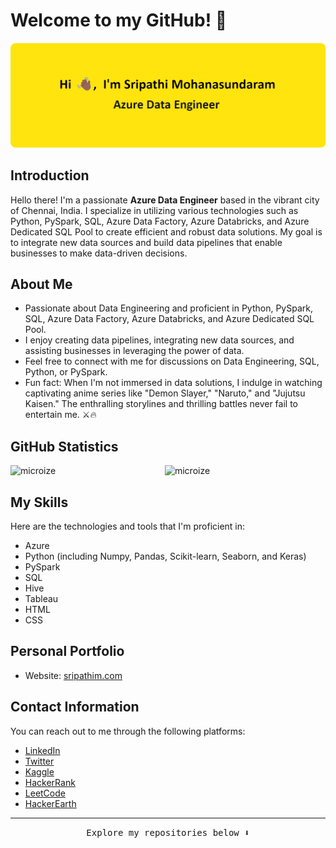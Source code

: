 # Welcome to my GitHub! 👋

<p align="center">
  <img src="sripathi_data_engineer_header_img.png">
</p>


## Introduction

Hello there! I'm a passionate **Azure Data Engineer** based in the vibrant city of Chennai, India. I specialize in utilizing various technologies such as Python, PySpark, SQL, Azure Data Factory, Azure Databricks, and Azure Dedicated SQL Pool to create efficient and robust data solutions. My goal is to integrate new data sources and build data pipelines that enable businesses to make data-driven decisions.


## About Me

- Passionate about Data Engineering and proficient in Python, PySpark, SQL, Azure Data Factory, Azure Databricks, and Azure Dedicated SQL Pool.
- I enjoy creating data pipelines, integrating new data sources, and assisting businesses in leveraging the power of data.
- Feel free to connect with me for discussions on Data Engineering, SQL, Python, or PySpark.
- Fun fact: When I'm not immersed in data solutions, I indulge in watching captivating anime series like "Demon Slayer," "Naruto," and "Jujutsu Kaisen." The enthralling storylines and thrilling battles never fail to entertain me. ⚔️🔥


## GitHub Statistics

<div style="display: flex; flex-direction: row;">
<img style="height: auto; width: 49%;" src="https://github-readme-stats.vercel.app/api?username=microize&show_icons=true&title_color=010100&icon_color=010100&text_color=010100&bg_color=f7df1e&locale=en&hide_border=true" alt="microize" />
<img  style="height: auto; width: 49%;" src="https://github-readme-streak-stats.herokuapp.com/?user=microize&theme=Javascript" alt="microize" />
</div>


## My Skills

Here are the technologies and tools that I'm proficient in:

- Azure
- Python (including Numpy, Pandas, Scikit-learn, Seaborn, and Keras)
- PySpark
- SQL
- Hive
- Tableau
- HTML
- CSS


## Personal Portfolio

- Website: [sripathim.com](https://sripathim.com/)


## Contact Information

You can reach out to me through the following platforms:

- [LinkedIn](https://www.linkedin.com/in/sripathi-mohanasundaram/)
- [Twitter](https://twitter.com/sripathimohana1/)
- [Kaggle](https://www.kaggle.com/microize)
- [HackerRank](https://www.hackerrank.com/3sripathi)
- [LeetCode](https://www.leetcode.com/3sripathi)
- [HackerEarth](https://www.hackerearth.com/@sripathi3)

---

<p align="center"><samp>
Explore my repositories below ⬇️  
</samp></p
